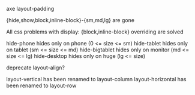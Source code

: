axe layout-padding

{hide,show,block,inline-block}-{sm,md,lg} are gone

All css problems with display: {block,inline-block} overriding are solved

hide-phone hides only on phone (0 <= size <= sm)
hide-tablet hides only on tablet (sm <= size <= md)
hide-bigtablet hides only on monitor (md <= size <= lg)
hide-desktop hides only on huge (lg <= size)

deprecate layout-align?

layout-vertical has been renamed to layout-column
layout-horizontal has been renamed to layout-row
